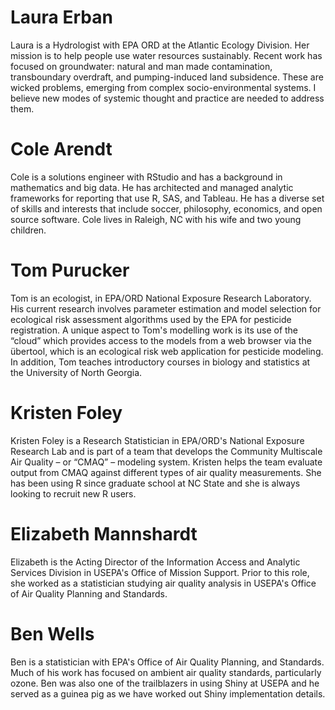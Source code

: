 # Laura Erban

Laura is a Hydrologist with EPA ORD at the Atlantic Ecology Division. Her mission is to help people use water resources sustainably. Recent work has focused on groundwater: natural and man made contamination, transboundary overdraft, and pumping-induced land subsidence. These are wicked problems, emerging from complex socio-environmental systems. I believe new modes of systemic thought and practice are needed to address them.  

# Cole Arendt

Cole is a solutions engineer with RStudio and has a background in mathematics and big data. He has architected and managed analytic frameworks for reporting that use R, SAS, and Tableau. He has a diverse set of skills and interests that include soccer, philosophy, economics, and open source software. Cole lives in Raleigh, NC with his wife and two young children. 

# Tom Purucker

Tom is an ecologist, in EPA/ORD National Exposure Research Laboratory.  His current research involves parameter estimation and model selection for ecological risk assessment algorithms used by the EPA for pesticide registration. A unique aspect to Tom's modelling work is its use of the “cloud” which provides access to the models from a web browser via the übertool, which is an ecological risk web application for pesticide modeling. In addition, Tom teaches introductory courses in biology and statistics at the University of North Georgia.

# Kristen Foley

Kristen Foley is a Research Statistician in EPA/ORD's National Exposure Research Lab and is part of a team that develops the Community Multiscale Air Quality – or “CMAQ” – modeling system. Kristen helps the team evaluate output from CMAQ against different types of air quality measurements. She has been using R since graduate school at NC State and she is always looking to recruit new R users.

# Elizabeth Mannshardt

Elizabeth is the Acting Director of the Information Access and Analytic Services Division in USEPA's Office of Mission Support.  Prior to this role, she worked as a statistician studying air quality analysis in USEPA's Office of Air Quality Planning and Standards.

# Ben Wells

Ben is a statistician with EPA's Office of Air Quality Planning, and Standards.  Much of his work has focused on ambient air quality standards, particularly ozone.  Ben was also one of the trailblazers in using Shiny at USEPA and he served as a guinea pig as we have worked out Shiny implementation details.